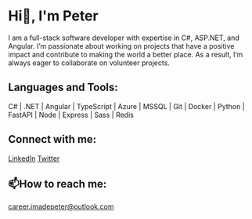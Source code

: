 # Hi👋, I'm Peter

I am a full-stack software developer with expertise in C#, ASP.NET, and Angular. I’m passionate about working on projects that have a positive impact and contribute to making the world a better place. As a result, I’m always eager to collaborate on volunteer projects.

## Languages and Tools:
C# | .NET | Angular | TypeScript | Azure | MSSQL | Git | Docker | Python | FastAPI | Node | Express | Sass | Redis

## Connect with me:
[LinkedIn](https://www.linkedin.com/in/peter-imade/)  [Twitter](https://x.com/Imadepeter2)

## 📫How to reach me:
[career.imadepeter@outlook.com](career.imadepeter@outlook.com)

